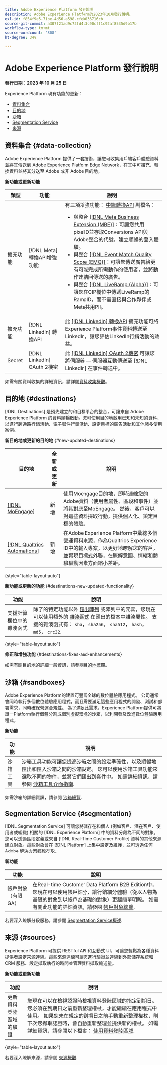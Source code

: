 ```yaml
---
title: Adobe Experience Platform 發行說明
description: Adobe Experience Platform的2023年10月發行說明。
exl-id: f854f9e5-71be-4d56-a598-cfeb036716cb
source-git-commit: a307f21ad9c72fd413c90cff1c92af8535d9b17b
workflow-type: tm+mt
source-wordcount: '808'
ht-degree: 34%

---
```


# Adobe Experience Platform 發行說明

**發行日期：2023 年 10 月 25 日**

 Experience Platform 現有功能的更新：

- [資料集合](#data-collection)
- [目的地](#destinations)
- [沙箱](#sandboxes)
- [Segmentation Service](#segmentation)
- [來源](#sources)

## 資料集合 {#data-collection}

Adobe Experience Platform 提供了一套技術，讓您可收集用戶端客戶體驗資料並將其傳送到 Adobe Experience Platform Edge Network，在其中可擴充、轉換資料並將其分送至 Adobe 或非 Adobe 目的地。

**新功能或更新功能**

| 類型 | 功能 | 說明 |
| --- | --- | --- |
| 擴充功能 | [!DNL Meta] 轉換API增強功能 | 有三項增強功能： [中繼轉換API](/help/tags/extensions/server/meta/overview.md) 副檔名： <ul><li>與整合 [[!DNL Meta Business Extension (MBE)]](/help/tags/extensions/server/meta/overview.md#integration-with-meta-business-extension-mbe)：可讓您共用pixelID並存取Conversions API與Adobe整合的代號，建立順暢的登入體驗。</li><li>與整合 [[!DNL Event Match Quality Score (EMQ)]](/help/tags/extensions/server/meta/overview.md#integration-with-event-quality-match-score-emq)：可讓您傳送廣告給更有可能完成所需動作的使用者，並將動作連結回傳送的廣告。</li><li>與整合 [[!DNL LiveRamp (Alpha)]](/help/tags/extensions/server/meta/overview.md#integration-with-liveramp-alpha)：可讓您在CIP欄位中傳遞LiveRamp的RampID，而不需直接與合作夥伴或Meta共用PII。 </li></ul> |
| 擴充功能 | [!DNL LinkedIn] 轉換API | 此 [[!DNL LinkedIn] 轉換API](../../tags/extensions/server/linkedin/overview.md) 擴充功能可將Experience Platform事件資料轉送至LinkedIn，讓您評估LinkedIn行銷活動的效益。 |
| Secret | [!DNL LinkedIn] OAuth 2機密 | 此 [[!DNL LinkedIn] OAuth 2機密](../../tags/ui/event-forwarding/secrets.md#linkedin-oauth-2) 可讓您將伺服器 — 伺服器互動傳送至 [!DNL LinkedIn] 在事件轉送中。 |

如需有關資料收集的詳細資訊，請詳閱[資料收集概觀](../../tags/home.md)。

## 目的地 {#destinations}

[!DNL Destinations] 是預先建立的和目標平台的整合，可讓來自 Adobe Experience Platform 的資料順暢啟動。您可使用目的地啟用已知和未知的資料，以進行跨通路行銷活動、電子郵件行銷活動、設定目標的廣告活動和其他諸多使用案例。

**新目的地或更新的目的地** {#new-updated-destinations}

| 目的地 | 全新或更新 | 說明 |
| ----------- |----------------|----------- |
| [[!DNL MoEngage]](/help/destinations/catalog/mobile-engagement/moengage.md) | 新增 | 使用Moengage目的地，即時連線您的Adobe資料（使用者屬性、區段和事件）並將其對應至MoEngage。 然後，客戶可以對這些資料採取行動，提供個人化、鎖定目標的體驗。 |
| [[!DNL Qualtrics Automations]](/help/destinations/catalog/survey/qualtrics-automations.md) | 新增 | 在Adobe Experience Platform中彙總多個營運資料來源，作為Qualtrics Experience ID中的輸入專案，以更好地瞭解您的客戶，並實現目標式外聯，在瞭解意圖、情緒和體驗驅動因素方面縮小差距。 |

{style="table-layout:auto"}

**新功能或更新的功能** {#destinations-new-updated-functionality}

| 功能 | 說明 |
| ----------- | ----------- |
| 支援計算欄位中的雜湊函式 | 除了的特定功能以外 [匯出陣列](../../destinations/ui/export-arrays-calculated-fields.md) 或陣列中的元素，您現在可以使用額外的 [雜湊函式](../../destinations/ui/export-arrays-calculated-fields.md#hashing-functions) 在匯出的檔案中雜湊屬性。 支援的雜湊函式有： `sha`， `sha256`， `sha512`， `hash`， `md5`， `crc32`. |

{style="table-layout:auto"}

**修正和增強功能** {#destinations-fixes-and-enhancements}

如需有關目的地的詳細一般資訊，請參閱[目的地概觀](../../destinations/home.md)。

## 沙箱 {#sandboxes}

Adobe Experience Platform的建置可豐富全球的數位體驗應用程式。 公司通常會同時執行多個數位體驗應用程式，而且需要滿足這些應用程式的開發、測試和部署需求，同時確保營運合規性。 為了滿足此需求，Experience Platform提供可將單一Platform執行個體分割成個別虛擬環境的沙箱，以利開發及改進數位體驗應用程式。

**新功能**

| 功能 | 說明 |
| --- | --- |
| 沙箱工具 | 沙箱工具功能可讓您提高沙箱之間的設定準確性，以及順暢地匯出和匯入沙箱之間的沙箱設定。 您可以使用沙箱工具功能來選取不同的物件，並將它們匯出到套件中。 如需詳細資訊，請參閱 [沙箱工具介面指南](../../sandboxes/ui/sandbox-tooling.md). |

如需沙箱的詳細資訊，請參閱 [沙箱總覽](../../sandboxes/home.md).

## Segmentation Service {#segmentation}

[!DNL Segmentation Service] 可讓您將儲存在和個人 (例如客戶、潛在客戶、使用者或組織) 相關的 [!DNL Experience Platform] 中的資料分段為不同的對象。您可以透過區段定義或來自 [!DNL Real-Time Customer Profile] 資料的其他來源建立對象。這些對象會在 [!DNL Platform] 上集中設定及維護，並可透過任何 Adobe 解決方案輕鬆存取。

**新功能**

| 功能 | 說明 |
| ------- | ----------- |
| 帳戶對象（有限GA） | 在Real-time Customer Data Platform B2B Edition中，您現在可以使用帳戶細分，讓行銷細分體驗（從以人物為基礎的對象到以帳戶為基礎的對象）更趨簡單明瞭。 如需有關此功能的詳細資訊，請參閱 [帳戶對象總覽](../../segmentation/ui/account-audiences.md). |

若要深入瞭解分段服務，請參閱 [Segmentation Service概述](../../segmentation/home.md).

## 來源 {#sources}

Experience Platform 可提供 RESTful API 和互動式 UI，可讓您輕鬆為各種資料提供者設定來源連線。這些來源連線可讓您進行驗證並連線到外部儲存系統和 CRM 服務、設定擷取執行的時間並管理資料擷取輸送量。

**新功能或更新功能**

| 功能 | 說明 |
| --- | --- |
| 更新資料登陸區域的驗證 | 您現在可以在檢視認證時檢視資料登陸區域的指定到期日。 您必須在到期日之前重新整理權杖，才能繼續在應用程式中使用。 如果您未在規定的到期日之前手動重新整理權杖，則下次您擷取認證時，會自動重新整理並提供新的權杖。 如需詳細資訊，請參閱以下檔案： [使用資料登陸區域](../../sources/tutorials/ui/create/cloud-storage/data-landing-zone.md). |

{style="table-layout:auto"}

若要深入瞭解來源，請參閱 [來源概觀](../../sources/home.md).
